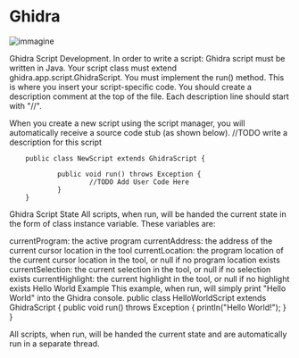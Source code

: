 # Ghidra
![immagine](https://user-images.githubusercontent.com/56889513/117017483-ea211880-acf3-11eb-96c7-a573d0985302.png)

Ghidra Script Development.
In order to write a script:
Ghidra script must be written in Java.
Your script class must extend ghidra.app.script.GhidraScript.
You must implement the run() method. This is where you insert your script-specific code.
You should create a description comment at the top of the file. Each description line should start with "//".


When you create a new script using the script manager, you will automatically receive a source code stub (as shown below).
  //TODO write a description for this script

        public class NewScript extends GhidraScript {

                public void run() throws Exception {
                        //TODO Add User Code Here
                }
        }
 
Ghidra Script State
All scripts, when run, will be handed the current state in the form of class instance variable. These variables are:

currentProgram: the active program
currentAddress: the address of the current cursor location in the tool
currentLocation: the program location of the current cursor location in the tool, or null if no program location exists
currentSelection: the current selection in the tool, or null if no selection exists
currentHighlight: the current highlight in the tool, or null if no highlight exists
Hello World Example
This example, when run, will simply print "Hello World" into the Ghidra console.
        public class HelloWorldScript extends GhidraScript {
                public void run() throws Exception {
                        println("Hello World!");
                }
        }
 
All scripts, when run, will be handed the current state and are automatically run in a separate thread.
